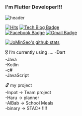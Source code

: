 ### I'm Flutter Developer!!!

![header](https://capsule-render.vercel.app/api?type=wave&color=gradient&height=250&section=header&text=나는%20민서%20&fontSize=50&fontAlignY=35)
	
[![Hits](https://hits.seeyoufarm.com/api/count/incr/badge.svg?url=https%3A%2F%2Fgithub.com%2FJoMinSeo&count_bg=%2379C83D&title_bg=%23555555&icon=&icon_color=%23E7E7E7&title=hits&edge_flat=false)](https://hits.seeyoufarm.com)
[![Tech Blog Badge](http://img.shields.io/badge/-Tech%20blog-black?style=flat-square&logo=github&link=https://github.com/JoMinSeo)](https://github.com/JoMinSeo)	
[![Facebook Badge](https://img.shields.io/badge/facebook-1877f2?style=flat-square&logo=facebook&logoColor=white&link=https://www.facebook.com/profile.php?id=100012360553453)](https://www.facebook.com/profile.php?id=100012360553453)	
[![Gmail Badge](https://img.shields.io/badge/Gmail-d14836?style=flat-square&logo=Gmail&logoColor=white&link=mailto:minseocho0309@gmail.com)](mailto:minseocho0309@gmail.com)

	
[![JoMinSeo's github stats](https://github-readme-stats.vercel.app/api?username=JoMinSeo)](https://github.com/JoMinSeo)

🎖 I’m currently using ....
-Dart  
-Java  
-Kotlin  
-c#  
-JavaScript



🔓 my project  
-Inpot -> Team project  
-Haru -> planner  
-AlBab -> School Meals  
-binary -> STAC+ !!!! 
